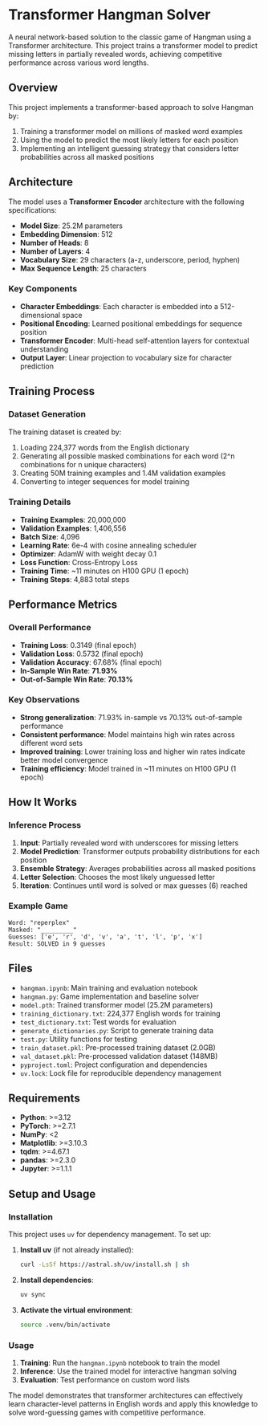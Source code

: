 # Transformer Hangman Solver

A neural network-based solution to the classic game of Hangman using a Transformer architecture. This project trains a transformer model to predict missing letters in partially revealed words, achieving competitive performance across various word lengths.

## Overview

This project implements a transformer-based approach to solve Hangman by:
1. Training a transformer model on millions of masked word examples
2. Using the model to predict the most likely letters for each position
3. Implementing an intelligent guessing strategy that considers letter probabilities across all masked positions

## Architecture

The model uses a **Transformer Encoder** architecture with the following specifications:
- **Model Size**: 25.2M parameters
- **Embedding Dimension**: 512
- **Number of Heads**: 8
- **Number of Layers**: 4
- **Vocabulary Size**: 29 characters (a-z, underscore, period, hyphen)
- **Max Sequence Length**: 25 characters

### Key Components

- **Character Embeddings**: Each character is embedded into a 512-dimensional space
- **Positional Encoding**: Learned positional embeddings for sequence position
- **Transformer Encoder**: Multi-head self-attention layers for contextual understanding
- **Output Layer**: Linear projection to vocabulary size for character prediction

## Training Process

### Dataset Generation
The training dataset is created by:
1. Loading 224,377 words from the English dictionary
2. Generating all possible masked combinations for each word (2^n combinations for n unique characters)
3. Creating 50M training examples and 1.4M validation examples
4. Converting to integer sequences for model training

### Training Details
- **Training Examples**: 20,000,000
- **Validation Examples**: 1,406,556
- **Batch Size**: 4,096
- **Learning Rate**: 6e-4 with cosine annealing scheduler
- **Optimizer**: AdamW with weight decay 0.1
- **Loss Function**: Cross-Entropy Loss
- **Training Time**: ~11 minutes on H100 GPU (1 epoch)
- **Training Steps**: 4,883 total steps

## Performance Metrics

### Overall Performance
- **Training Loss**: 0.3149 (final epoch)
- **Validation Loss**: 0.5732 (final epoch)
- **Validation Accuracy**: 67.68% (final epoch)
- **In-Sample Win Rate**: **71.93%**
- **Out-of-Sample Win Rate**: **70.13%**

### Key Observations
- **Strong generalization**: 71.93% in-sample vs 70.13% out-of-sample performance
- **Consistent performance**: Model maintains high win rates across different word sets
- **Improved training**: Lower training loss and higher win rates indicate better model convergence
- **Training efficiency**: Model trained in ~11 minutes on H100 GPU (1 epoch)

## How It Works

### Inference Process
1. **Input**: Partially revealed word with underscores for missing letters
2. **Model Prediction**: Transformer outputs probability distributions for each position
3. **Ensemble Strategy**: Averages probabilities across all masked positions
4. **Letter Selection**: Chooses the most likely unguessed letter
5. **Iteration**: Continues until word is solved or max guesses (6) reached

### Example Game
```
Word: "reperplex"
Masked: "_________"
Guesses: ['e', 'r', 'd', 'v', 'a', 't', 'l', 'p', 'x']
Result: SOLVED in 9 guesses
```

## Files

- `hangman.ipynb`: Main training and evaluation notebook
- `hangman.py`: Game implementation and baseline solver
- `model.pth`: Trained transformer model (25.2M parameters)
- `training_dictionary.txt`: 224,377 English words for training
- `test_dictionary.txt`: Test words for evaluation
- `generate_dictionaries.py`: Script to generate training data
- `test.py`: Utility functions for testing
- `train_dataset.pkl`: Pre-processed training dataset (2.0GB)
- `val_dataset.pkl`: Pre-processed validation dataset (148MB)
- `pyproject.toml`: Project configuration and dependencies
- `uv.lock`: Lock file for reproducible dependency management

## Requirements

- **Python**: >=3.12
- **PyTorch**: >=2.7.1
- **NumPy**: <2
- **Matplotlib**: >=3.10.3
- **tqdm**: >=4.67.1
- **pandas**: >=2.3.0
- **Jupyter**: >=1.1.1

## Setup and Usage

### Installation
This project uses `uv` for dependency management. To set up:

1. **Install uv** (if not already installed):
   ```bash
   curl -LsSf https://astral.sh/uv/install.sh | sh
   ```

2. **Install dependencies**:
   ```bash
   uv sync
   ```

3. **Activate the virtual environment**:
   ```bash
   source .venv/bin/activate
   ```

### Usage

1. **Training**: Run the `hangman.ipynb` notebook to train the model
2. **Inference**: Use the trained model for interactive hangman solving
3. **Evaluation**: Test performance on custom word lists

The model demonstrates that transformer architectures can effectively learn character-level patterns in English words and apply this knowledge to solve word-guessing games with competitive performance.